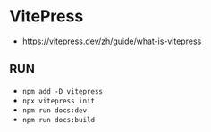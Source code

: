 # VitePress

- https://vitepress.dev/zh/guide/what-is-vitepress

## RUN

- `npm add -D vitepress`
- `npx vitepress init`
- `npm run docs:dev`
- `npm run docs:build`
